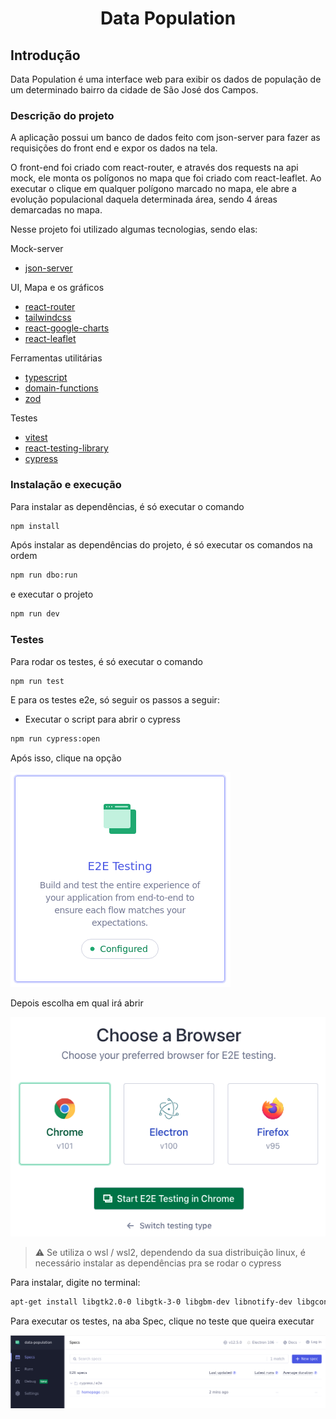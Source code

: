 <h1 align="center">
  <p align="center">Data Population</p>
</h1>

## Introdução

Data Population é uma interface web para exibir os dados de população de um determinado bairro da cidade de São José dos Campos.

### Descrição do projeto

A aplicação possui um banco de dados feito com json-server para fazer as requisições do front end e expor os dados na tela.

O front-end foi criado com react-router, e através dos requests na api mock, ele monta os polígonos no mapa que foi criado com react-leaflet. Ao executar o clique em qualquer polígono marcado no mapa, ele abre a evolução populacional daquela determinada área, sendo 4 áreas demarcadas no mapa.

Nesse projeto foi utilizado algumas tecnologias, sendo elas:

Mock-server

- [json-server](https://github.com/typicode/json-server)

UI, Mapa e os gráficos

- [react-router](https://reactrouter.com/en/main)
- [tailwindcss](https://tailwindcss.com/)
- [react-google-charts](https://www.react-google-charts.com/)
- [react-leaflet](https://react-leaflet.js.org/)

Ferramentas utilitárias

- [typescript](https://www.typescriptlang.org/)
- [domain-functions](https://github.com/seasonedcc/domain-functions)
- [zod](https://github.com/colinhacks/zod)

Testes

- [vitest](https://vitest.dev/)
- [react-testing-library](https://testing-library.com/)
- [cypress](https://www.cypress.io/)

### Instalação e execução

Para instalar as dependências, é só executar o comando

```bash
npm install
```

Após instalar as dependências do projeto, é só executar os comandos na ordem

```bash
npm run dbo:run
```

e executar o projeto

```bash
npm run dev
```

### Testes

Para rodar os testes, é só executar o comando

```bash
npm run test
```

E para os testes e2e, só seguir os passos a seguir:

- Executar o script para abrir o cypress

```bash
npm run cypress:open
```

Após isso, clique na opção

<img src="./img/e2e-step-1.png">

Depois escolha em qual irá abrir

<img src="./img/e2e-step-2.png">

> :warning: Se utiliza o wsl / wsl2, dependendo da sua distribuição linux, é necessário instalar as dependências pra se rodar o cypress

Para instalar, digite no terminal:

```bash
apt-get install libgtk2.0-0 libgtk-3-0 libgbm-dev libnotify-dev libgconf-2-4 libnss3 libxss1 libasound2 libxtst6 xauth xvfb
```

Para executar os testes, na aba Spec, clique no teste que queira executar

<img src="./img/e2e-step-3.png">
